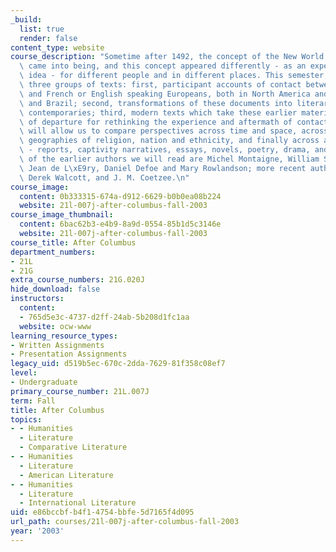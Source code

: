 ```yaml
---
_build:
  list: true
  render: false
content_type: website
course_description: "Sometime after 1492, the concept of the New World or America\
  \ came into being, and this concept appeared differently - as an experience or an\
  \ idea - for different people and in different places. This semester, we will read\
  \ three groups of texts: first, participant accounts of contact between native Americans\
  \ and French or English speaking Europeans, both in North America and in the Caribbean\
  \ and Brazil; second, transformations of these documents into literary works by\
  \ contemporaries; third, modern texts which take these earlier materials as a point\
  \ of departure for rethinking the experience and aftermath of contact. The reading\
  \ will allow us to compare perspectives across time and space, across the cultural\
  \ geographies of religion, nation and ethnicity, and finally across a range of genres\
  \ - reports, captivity narratives, essays, novels, poetry, drama, and film. Some\
  \ of the earlier authors we will read are Michel Montaigne, William Shakespeare,\
  \ Jean de L\xE9ry, Daniel Defoe and Mary Rowlandson; more recent authors include\
  \ Derek Walcott, and J. M. Coetzee.\n"
course_image:
  content: 0b333315-674a-d912-6629-b0b0ea08b224
  website: 21l-007j-after-columbus-fall-2003
course_image_thumbnail:
  content: 6bac62b3-e4b9-8a9d-0554-85b1d5c3146e
  website: 21l-007j-after-columbus-fall-2003
course_title: After Columbus
department_numbers:
- 21L
- 21G
extra_course_numbers: 21G.020J
hide_download: false
instructors:
  content:
  - 765d5e3c-4737-d2ff-24ab-5b208d1fc1aa
  website: ocw-www
learning_resource_types:
- Written Assignments
- Presentation Assignments
legacy_uid: d519b5ec-670c-2dda-7629-81f358c08ef7
level:
- Undergraduate
primary_course_number: 21L.007J
term: Fall
title: After Columbus
topics:
- - Humanities
  - Literature
  - Comparative Literature
- - Humanities
  - Literature
  - American Literature
- - Humanities
  - Literature
  - International Literature
uid: e86bccbf-b4f1-4754-bbfe-5d7165f4d095
url_path: courses/21l-007j-after-columbus-fall-2003
year: '2003'
---
```

